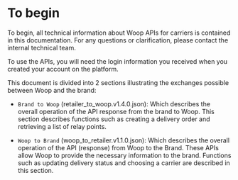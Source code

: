 # To begin

To begin, all technical information about Woop APIs for carriers is contained in this documentation. For any questions or clarification, please contact the internal technical team.

To use the APIs, you will need the login information you received when you created your account on the platform.


This document is divided into 2 sections illustrating the exchanges possible between Woop and the brand:
- `Brand to Woop` (retailer_to_woop.v1.4.0.json): Which describes the overall operation of the API response from the brand to Woop. This section describes functions such as creating a delivery order and retrieving a list of relay points.

- `Woop to Brand` (woop_to_retailer.v1.1.0.json): Which describes the overall operation of the API (response) from Woop to the Brand. These APIs allow Woop to provide the necessary information to the brand. Functions such as updating delivery status and choosing a carrier are described in this section.
